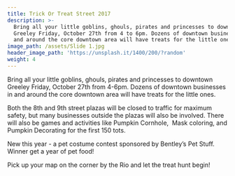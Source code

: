 ```yaml
---
title: Trick Or Treat Street 2017
description: >-
  Bring all your little goblins, ghouls, pirates and princesses to downtown
  Greeley Friday, October 27th from 4 to 6pm. Dozens of downtown businesses in
  and around the core downtown area will have treats for the little ones.
image_path: /assets/Slide 1.jpg
header_image_path: 'https://unsplash.it/1400/200/?random'
weight: 4
---
```



Bring all your little goblins, ghouls, pirates and princesses to downtown Greeley Friday, October 27th from 4-6pm. Dozens of downtown businesses in and around the core downtown area will have treats for the little ones.

Both the 8th and 9th street plazas will be closed to traffic for maximum safety, but many businesses outside the plazas will also be involved. There will also be games and activities like Pumpkin Cornhole,  Mask coloring, and Pumpkin Decorating for the first 150 tots.

New this year - a pet costume contest sponsored by Bentley’s Pet Stuff.  Winner get a year of pet food!

Pick up your map on the corner by the Rio and let the treat hunt begin!